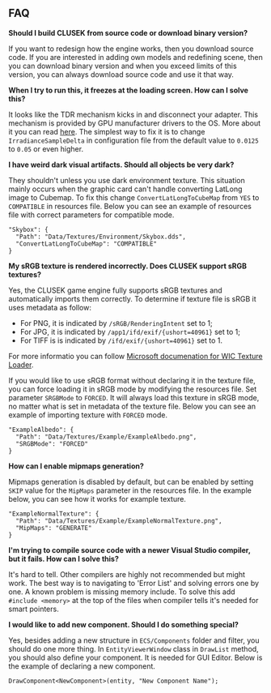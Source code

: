 ## FAQ

**Should I build CLUSEK from source code or download binary version?**

If you want to redesign how the engine works, then you download source code. If you are interested in adding own models and redefining scene, then you can download binary version and when you exceed limits of this version, you can always download source code and use it that way.

**When I try to run this, it freezes at the loading screen. How can I solve this?**

It looks like the TDR mechanism kicks in and disconnect your adapter. This mechanism is provided by GPU manufacturer drivers to the OS. More about it you can read [here](https://docs.nvidia.com/gameworks/content/developertools/desktop/timeout_detection_recovery.htm). The simplest way to fix it is to change `IrradianceSampleDelta` in configuration file from the default value to `0.0125` to `0.05` or even higher.

**I have weird dark visual artifacts. Should all objects be very dark?**

They shouldn't unless you use dark environment texture. This situation mainly occurs when the graphic card can't handle converting LatLong image to Cubemap. To fix this change `ConvertLatLongToCubeMap` from `YES` to `COMPATIBLE` in resources file. Below you can see an example of resources file with correct parameters for compatible mode.

```
"Skybox": {
  "Path": "Data/Textures/Environment/Skybox.dds",
  "ConvertLatLongToCubeMap": "COMPATIBLE"
}
```

**My sRGB texture is rendered incorrectly. Does CLUSEK support sRGB textures?**

Yes, the CLUSEK game engine fully supports sRGB textures and automatically imports them correctly. To determine if texture file is sRGB it uses metadata as follow:

* For PNG, it is indicated by `/sRGB/RenderingIntent` set to 1;
* For JPG, it is indicated by `/app1/ifd/exif/{ushort=40961}` set to 1;
* For TIFF is is indicated by `/ifd/exif/{ushort=40961}` set to 1.

For more informatio you can follow [Microsoft documenation for WIC Texture Loader](https://github.com/Microsoft/DirectXTK/wiki/WICTextureLoader). 

If you would like to use sRGB format without declaring it in the texture file, you can force loading it in sRGB mode by modifying the resources file. Set parameter `SRGBMode` to `FORCED`. It will always load this texture in sRGB mode, no matter what is set in metadata of the texture file. Below you can see an example of importing texture with `FORCED` mode.

```
"ExampleAlbedo": {
  "Path": "Data/Textures/Example/ExampleAlbedo.png",
  "SRGBMode": "FORCED"
}
```

**How can I enable mipmaps generation?**

Mipmaps generation is disabled by default, but can be enabled by setting `SKIP` value for the `MipMaps` parameter in the resources file. In the example below, you can see how it works for example texture.

```
"ExampleNormalTexture": {
  "Path": "Data/Textures/Example/ExampleNormalTexture.png",
  "MipMaps": "GENERATE"
}
```

**I'm trying to compile source code with a newer Visual Studio compiler, but it fails. How can I solve this?**

It's hard to tell. Other compilers are highly not recommended but might work. The best way is to navigating to 'Error List' and solving errors one by one. A known problem is missing memory include. To solve this add ``#include <memory>`` at the top of the files when compiler tells it's needed for smart pointers.

**I would like to add new component. Should I do something special?**

Yes, besides adding a new structure in `ECS/Components` folder and filter, you should do one more thing. In `EntityViewerWindow` class in `DrawList` method, you should also define your component. It is needed for GUI Editor. Below is the example of declaring a new component.

```
DrawComponent<NewComponent>(entity, "New Component Name");
```